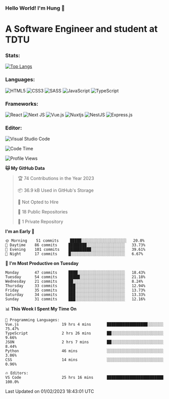 ### Hello World! I'm Hung :wave:

# A Software Engineer and student at TDTU

### Stats:
[![Top Langs](https://github-readme-stats.vercel.app/api/top-langs/?username=Kuroo-nekoo&layout=compact)](https://github.com/anuraghazra/github-readme-stats)

### Languages:
![HTML5](https://img.shields.io/badge/html5-%23E34F26.svg?style=for-the-badge&logo=html5&logoColor=%23E34F26&color=white)
![CSS3](https://img.shields.io/badge/css3-%231572B6.svg?style=for-the-badge&logo=css3&logoColor=%231572B6&color=white)
![SASS](https://img.shields.io/badge/SASS-hotpink.svg?style=for-the-badge&logo=SASS&logoColor=hotpink&color=white)
![JavaScript](https://img.shields.io/badge/javascript-%23323330.svg?style=for-the-badge&logo=javascript&color=white)
![TypeScript](https://img.shields.io/badge/typescript-%23007ACC.svg?style=for-the-badge&logo=typescript&logoColor=%23007ACC&color=white)


### Frameworks:
![React](https://img.shields.io/badge/react-%2320232a.svg?style=for-the-badge&logo=react&logoColor=%%2361DAFB&color=white)
![Next JS](https://img.shields.io/badge/Next-black?style=for-the-badge&logo=next.js&logoColor=black&color=white)
![Vue.js](https://img.shields.io/badge/vuejs-%2335495e.svg?style=for-the-badge&logo=vuedotjs&logoColor=%234FC08D&color=white)
![Nuxtjs](https://img.shields.io/badge/Nuxt-002E3B?style=for-the-badge&logo=nuxtdotjs&color=white&logoColor=#00DC82)
![NestJS](https://img.shields.io/badge/nestjs-%23E0234E.svg?style=for-the-badge&logo=nestjs&logoColor=%23E0234E&color=white)
![Express.js](https://img.shields.io/badge/express.js-%23404d59.svg?style=for-the-badge&logo=express&logoColor=%23404d59&color=white)

### Editor:
![Visual Studio Code](https://img.shields.io/badge/Visual%20Studio%20Code-0078d7.svg?style=for-the-badge&logo=visual-studio-code&color=white&logoColor=0078d7)


<!--START_SECTION:waka-->
![Code Time](http://img.shields.io/badge/Code%20Time-328%20hrs%2048%20mins-blue)

![Profile Views](http://img.shields.io/badge/Profile%20Views-9-blue)

**🐱 My GitHub Data** 

> 🏆 74 Contributions in the Year 2023
 > 
> 📦 36.9 kB Used in GitHub's Storage 
 > 
> 🚫 Not Opted to Hire
 > 
> 📜 18 Public Repositories 
 > 
> 🔑 1 Private Repository 
 > 
**I'm an Early 🐤** 

```text
🌞 Morning    51 commits     █████░░░░░░░░░░░░░░░░░░░░   20.0% 
🌆 Daytime    86 commits     ████████░░░░░░░░░░░░░░░░░   33.73% 
🌃 Evening    101 commits    ██████████░░░░░░░░░░░░░░░   39.61% 
🌙 Night      17 commits     █░░░░░░░░░░░░░░░░░░░░░░░░   6.67%

```
📅 **I'm Most Productive on Tuesday** 

```text
Monday       47 commits     ████░░░░░░░░░░░░░░░░░░░░░   18.43% 
Tuesday      54 commits     █████░░░░░░░░░░░░░░░░░░░░   21.18% 
Wednesday    21 commits     ██░░░░░░░░░░░░░░░░░░░░░░░   8.24% 
Thursday     33 commits     ███░░░░░░░░░░░░░░░░░░░░░░   12.94% 
Friday       35 commits     ███░░░░░░░░░░░░░░░░░░░░░░   13.73% 
Saturday     34 commits     ███░░░░░░░░░░░░░░░░░░░░░░   13.33% 
Sunday       31 commits     ███░░░░░░░░░░░░░░░░░░░░░░   12.16%

```


📊 **This Week I Spent My Time On** 

```text
💬 Programming Languages: 
Vue.js                   19 hrs 4 mins       ██████████████████░░░░░░░   75.47% 
TypeScript               2 hrs 26 mins       ██░░░░░░░░░░░░░░░░░░░░░░░   9.66% 
JSON                     2 hrs 7 mins        ██░░░░░░░░░░░░░░░░░░░░░░░   8.44% 
Python                   46 mins             ░░░░░░░░░░░░░░░░░░░░░░░░░   3.06% 
CSS                      14 mins             ░░░░░░░░░░░░░░░░░░░░░░░░░   0.96%

🔥 Editors: 
VS Code                  25 hrs 16 mins      █████████████████████████   100.0%

```


 Last Updated on 01/02/2023 18:43:01 UTC
<!--END_SECTION:waka-->
